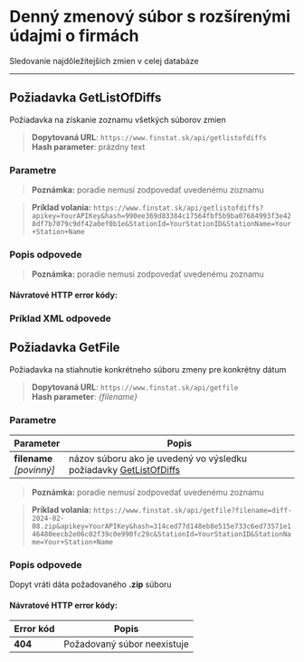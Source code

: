 # Denný zmenový súbor s rozšírenými údajmi o firmách
Sledovanie najdôležitejších zmien v celej databáze

---
## Požiadavka GetListOfDiffs
Požiadavka na získanie zoznamu všetkých súborov zmien

> **Dopytovaná URL**: ```https://www.finstat.sk/api/getlistofdiffs```<br />
> **Hash parameter**: prázdny text

### Parametre
[](../../../common/parameters/parameters-sk.md ':include')

> **Poznámka:** poradie nemusí zodpovedať uvedenému zoznamu

> **Príklad volania:** ```https://www.finstat.sk/api/getlistofdiffs?apikey=YourAPIKey&hash=990ee369d83384c17564fbf5b9ba07684993f3e428df7b7079c9df42a0ef0b1e&StationId=YourStationID&StationName=Your+Station+Name```

### Popis odpovede
[](../../../common/responses/diff-sk.md ':include')

> **Poznámka:** poradie nemusí zodpovedať uvedenému zoznamu

#### Návratové HTTP error kódy:
[](../../../common/http/errorcodes-sk.md ':include')

### Príklad XML odpovede
[](../../../common/examples/diff-daily.md ':include')

## Požiadavka GetFile
Požiadavka na stiahnutie konkrétneho súboru zmeny pre konkrétny dátum

> **Dopytovaná URL**: ```https://www.finstat.sk/api/getfile```<br />
> **Hash parameter**: *{filename}*

### Parametre
| Parameter | Popis |
| ----------- | ----------- |
| **filename**<br />*[povinný]*| názov súboru ako je uvedený vo výsledku požiadavky [GetListOfDiffs](sk-api/sk/diff/daily?id=požiadavka-getlistofdiffs) |

[](../../../common/parameters/parameters-sk.md ':include')

> **Poznámka:** poradie nemusí zodpovedať uvedenému zoznamu

> **Príklad volania:** ```https://www.finstat.sk/api/getfile?filename=diff-2024-02-08.zip&apikey=YourAPIKey&hash=314ced77d148eb8e515e733c6ed73571e146480eecb2e06c02f39c0e990fc29c&StationId=YourStationID&StationName=Your+Station+Name```

### Popis odpovede

Dopyt vráti dáta požadovaného **.zip** súboru
#### Návratové HTTP error kódy:
| Error kód | Popis |
| ----------- | ----------- |
| **404**| Požadovaný súbor neexistuje |

[](../../../common/http/errorcodes-sk.md ':include')